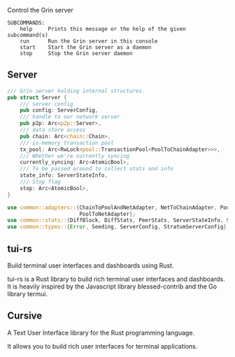 Control the Grin server

```
SUBCOMMANDS:
    help     Prints this message or the help of the given subcommand(s)
    run      Run the Grin server in this console
    start    Start the Grin server as a daemon
    stop     Stop the Grin server daemon
```

## Server

```rust
/// Grin server holding internal structures.
pub struct Server {
    /// server config
    pub config: ServerConfig,
    /// handle to our network server
    pub p2p: Arc<p2p::Server>,
    /// data store access
    pub chain: Arc<chain::Chain>,
    /// in-memory transaction pool
    tx_pool: Arc<RwLock<pool::TransactionPool<PoolToChainAdapter>>>,
    /// Whether we're currently syncing
    currently_syncing: Arc<AtomicBool>,
    /// To be passed around to collect stats and info
    state_info: ServerStateInfo,
    /// Stop flag
    stop: Arc<AtomicBool>,
}
```

```rust
use common::adapters::{ChainToPoolAndNetAdapter, NetToChainAdapter, PoolToChainAdapter,
                       PoolToNetAdapter};
use common::stats::{DiffBlock, DiffStats, PeerStats, ServerStateInfo, ServerStats};
use common::types::{Error, Seeding, ServerConfig, StratumServerConfig};
```

## tui-rs

Build terminal user interfaces and dashboards using Rust.

tui-rs is a Rust library to build rich terminal user interfaces and dashboards. It is heavily inspired by the Javascript library blessed-contrib and the Go library termui.

## Cursive

A Text User Interface library for the Rust programming language.

It allows you to build rich user interfaces for terminal applications.



